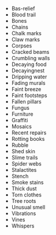 
* Bas-relief
* Blood trail
* Bones
* Chains
* Chalk marks
* Claw marks
* Corpses
* Cracked beams
* Crumbling walls
* Decaying food
* Decayingnest
* Dripping water
* Fading murals
* Faint breeze
* Faint footsteps
* Fallen pillars
* Fungus
* Furniture
* Graffiti
* Mosaics
* Recent repairs
* Rotting books
* Rubble
* Shed skin
* Slime trails
* Spider webs
* Stalactites
* Stench
* Smoke stains
* Thick dust
* Torn clothes
* Tree roots
* Unusual smell
* Vibrations
* Vines
* Whispers